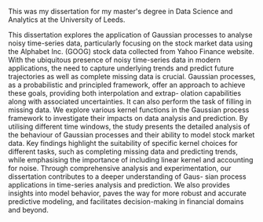 This was my dissertation for my master's degree in Data Science and Analytics at the University of Leeds.

This dissertation explores the application of Gaussian processes to analyse noisy time-series data, particularly focusing on the stock market data using the Alphabet Inc. (GOOG) stock data collected from Yahoo Finance website. With the ubiquitous presence of noisy time-series data in modern applications, the need to capture underlying trends and predict future trajectories as well as complete missing data is crucial. Gaussian processes, as a probabilistic and principled framework, offer an approach to achieve these goals, providing both interpolation and extrap- olation capabilities along with associated uncertainties. It can also perform the task of filling in missing data. We explore various kernel functions in the Gaussian process framework to investigate their impacts on data analysis and prediction. By utilising different time windows, the study presents the detailed analysis of the behaviour of Gaussian processes and their ability to model stock market data. Key findings highlight the suitability of specific kernel choices for different tasks, such as completing missing data and predicting trends, while emphasising the importance of including linear kernel and accounting for noise. Through comprehensive analysis and experimentation, our dissertation contributes to a deeper understanding of Gaus- sian process applications in time-series analysis and prediction. We also provides insights into model behavior, paves the way for more robust and accurate predictive modeling, and facilitates decision-making in financial domains and beyond.
